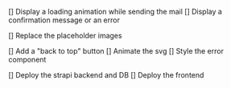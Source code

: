 []  Display a loading animation while sending the mail
[]  Display a confirmation message or an error

[]  Replace the placeholder images

[]  Add a "back to top" button
[]  Animate the svg
[]  Style the error component

[]  Deploy the strapi backend and DB
[]  Deploy the frontend